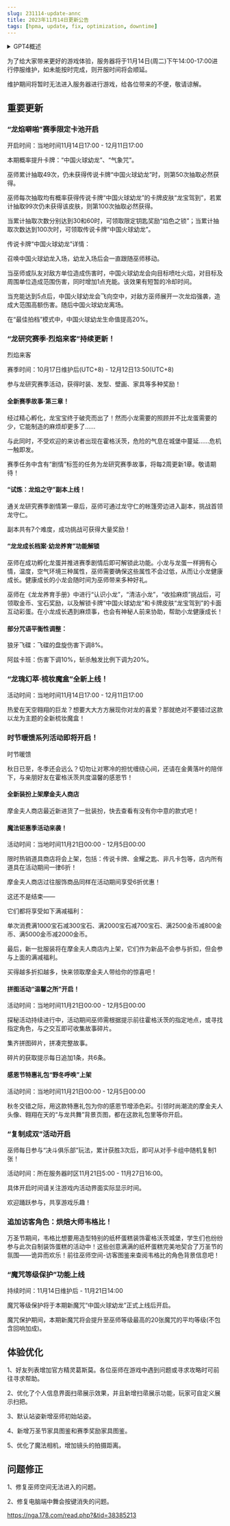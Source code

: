 ```yaml
---
slug: 231114-update-annc
title: 2023年11月14日更新公告
tags: [hpma, update, fix, optimization, downtime]
---
```


<details>
<summary>GPT4概述</summary>
游戏将于11月14日14:00-17:00进行服务器维护。本次更新包括“龙焰噼啪”赛季限定卡池开启，概率提升卡牌：“中国火球幼龙”、“气象咒”。同时，“龙研究赛季·烈焰来客”活动将持续更新，参与活动可获得时装、发型、壁画、家具等多种奖励。此外，游戏还将上线“试炼：龙焰之守”副本，成功挑战可获得大量奖励。
</details>


<!--truncate-->

为了给大家带来更好的游戏体验，服务器将于11月14日(周二)下午14:00-17:00进行停服维护，如未能按时完成，则开服时间将会顺延。

维护期间将暂时无法进入服务器进行游戏，给各位带来的不便，敬请谅解。

## 重要更新

### “龙焰噼啪”赛季限定卡池开启

开启时间：当地时间11月14日17:00 - 12月11日17:00

本期概率提升卡牌：“中国火球幼龙”、“气象咒”。

巫师累计抽取49次，仍未获得传说卡牌“中国火球幼龙”时，则第50次抽取必然获得。

巫师每次抽取均有概率获得传说卡牌“中国火球幼龙”的卡牌皮肤“龙宝驾到”，若累计抽取99次仍未获得该皮肤，则第100次抽取必然获得。

当累计抽取次数分别达到30和60时，可领取限定钥匙奖励“焰色之锁”；当累计抽取次数达到100次时，可领取传说卡牌“中国火球幼龙”。

<span id='description'>传说卡牌“中国火球幼龙”详情：</span>

召唤中国火球幼龙入场，幼龙入场后会一直跟随巫师移动。

当巫师或队友对敌方单位造成伤害时，中国火球幼龙会向目标喷吐火焰，对目标及周围单位造成范围伤害，同时增加1点充能。该效果有短暂的冷却时间。

当充能达到5点后，中国火球幼龙会飞向空中，对敌方巫师展开一次龙焰强袭，造成大范围高额伤害。随后中国火球幼龙离场。

在“最佳拍档”模式中，中国火球幼龙生命值提高20%。

### “龙研究赛季·烈焰来客”持续更新！

烈焰来客

赛季时间：10月17日维护后(UTC+8) - 12月12日13:50(UTC+8)

参与龙研究赛季活动，获得时装、发型、壁画、家具等多种奖励！

#### 全新赛季故事·第三章！

经过精心孵化，龙宝宝终于破壳而出了！然而小龙需要的照顾并不比龙蛋需要的少，它能制造的麻烦却更多了……

与此同时，不受欢迎的来访者出现在霍格沃茨，危险的气息在城堡中蔓延……危机一触即发。

赛季任务中含有“剧情”标签的任务为龙研究赛季故事，将每2周更新1章。敬请期待！

#### “试炼：龙焰之守”副本上线！

通关龙研究赛季剧情第一章后，巫师可通过龙守仁的帐篷旁边进入副本，挑战首领龙守仁。

副本共有7个难度，成功挑战可获得大量奖励！

#### “龙龙成长档案·幼龙养育”功能解锁

巫师在成功孵化龙蛋并推进赛季剧情后即可解锁此功能。小龙与龙蛋一样拥有心情，温度，空气环境三种属性，巫师需要确保这些属性不会过低，从而让小龙健康成长。健康成长的小龙会随时间为巫师带来多种好礼。

巫师在《龙龙养育手册》中进行“认识小龙”，“清洁小龙”，“收拾麻烦”挑战后，可领取金币、宝石奖励，以及解锁卡牌“中国火球幼龙”和卡牌皮肤“龙宝驾到”的卡面互动彩蛋。在小龙成长遇到麻烦事，也会有神秘人前来协助，帮助小龙健康成长！

#### <span id='adjustment'>部分咒语平衡性调整：</span>

狼牙飞碟：飞碟的盘旋伤害下调8%。

阿兹卡班：伤害下调10%，斩杀触发比例下调为20%。

### “龙瑰幻萃·梳妆魔盒”全新上线！

活动时间：当地时间11月14日17:00 - 12月11日17:00

热爱在天空翱翔的巨龙？想要大大方方展现你对龙的喜爱？那就绝对不要错过这款以龙为主题的全新梳妆魔盒！

### 时节暖馈系列活动即将开启！

时节暖馈

秋日已至，冬季还会远么？切勿让对寒冷的担忧缠绕心间，还请在金黄落叶的陪伴下，与亲朋好友在霍格沃茨共度温馨的感恩节！

#### 全新装扮上架摩金夫人商店

摩金夫人商店最近新进货了一批装扮，快去查看有没有你中意的款式吧！

#### 魔法钜惠季活动来袭！

活动时间：当地时间11月21日00:00 - 12月5日00:00

限时热销道具商店将会上架，包括：传说卡牌、金耀之匙、非凡卡包等，店内所有道具在活动期间一律6折！

摩金夫人商店过往服饰商品同样在活动期间享受6折优惠！

这还不是结束——

它们都将享受如下满减福利：

单次消费满1000宝石减300宝石、满2000宝石减700宝石、满2500金币减800金币、满5000金币减2000金币。

最后，新一批服装将在摩金夫人商店内上架，它们作为新品不会参与折扣，但会参与上面的满减福利。

买得越多折扣越多，快来领取摩金夫人带给你的惊喜吧！

#### 拼图活动“温馨之所”开启！

活动时间：当地时间11月21日00:00 - 12月5日00:00

探秘活动持续进行中，活动期间巫师需根据提示前往霍格沃茨的指定地点，或寻找指定角色，与之交互即可收集故事碎片。

集齐拼图碎片，拼凑完整故事。

碎片的获取提示每日追加1条，共6条。

#### 感恩节特惠礼包“野冬呼唤”上架

活动时间：当地时间11月21日00:00 - 12月5日00:00

秋冬交错之际，用这款特惠礼包为你的感恩节增添色彩。引领时尚潮流的摩金夫人头像、翱翔在天的“与龙共舞”背景页图，都在这款礼包里等你开启。

### “复制成双”活动开启

巫师每日参与“决斗俱乐部”玩法，累计获胜3次后，即可从对手卡组中随机复制1张！

活动时间：所在服务器时区11月21日5:00 - 11月27日16:00。

具体开启时间请关注游戏内活动界面实际显示时间。

欢迎踊跃参与，共享游戏乐趣！

### 追加访客角色：烘焙大师韦格比！

万圣节期间，韦格比想要用造型特别的纸杯蛋糕装饰霍格沃茨城堡，学生们也纷纷参与此次自制装饰蛋糕的活动中！这些创意满满的纸杯蛋糕完美地契合了万圣节的氛围——诡异而欢乐！前往巫师空间-访客图鉴来查阅韦格比的角色背景信息吧！

### “魔咒等级保护”功能上线

持续时间：11月14日维护后 - 11月21日14:00

魔咒等级保护将于本期新魔咒“中国火球幼龙”正式上线后开启。

魔咒保护期间，本期新魔咒将会提升至巫师等级最高的20张魔咒的平均等级(不包含回响加成)。

## 体验优化

1、好友列表增加官方精灵葛斯莫。各位巫师在游戏中遇到问题或寻求攻略时可前往寻求帮助。

2、优化了个人信息界面扫帚展示效果，并且新增扫帚展示功能，玩家可自定义展示扫把。

3、默认站姿新增巫师初始站姿。

4、新增万圣节家具图鉴和赛季奖励家具图鉴。

5、优化了魔法相机，增加镜头的拍摄距离。

## 问题修正

1、修复巫师空间无法进入的问题。

2、修复电脑端中舞会按键消失的问题。

https://nga.178.com/read.php?&tid=38385213